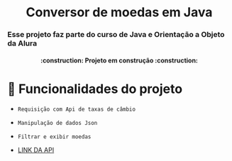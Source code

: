 <h1 align="center"> Conversor de moedas em Java</h1>
<h3>Esse projeto faz parte do curso de Java e Orientação a Objeto da Alura</h3>

<h4 align="center"> 
    :construction:  Projeto em construção  :construction:
</h4>

# :hammer: Funcionalidades do projeto

- ``Requisição com Api de taxas de câmbio``
- ``Manipulação de dados Json``
- ``Filtrar e exibir moedas``

- [LINK DA API](https://www.exchangerate-api.com//)


  
